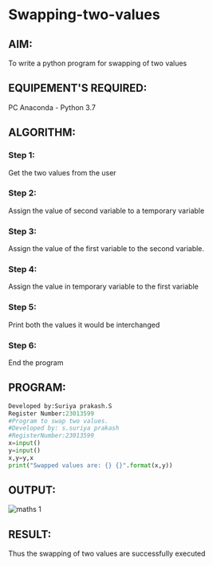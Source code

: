 # Swapping-two-values
## AIM:
To write a python program for swapping of two values
## EQUIPEMENT'S REQUIRED: 
PC
Anaconda - Python 3.7
## ALGORITHM: 
### Step 1:
Get the two values from the user
### Step 2: 
Assign the value of second variable to a temporary variable 
### Step 3: 
Assign the value of the first variable to the second variable.
### Step 4:  
Assign the value in temporary variable to the first variable
### Step 5: 
Print both the values it would be interchanged
### Step 6: 
End the program
## PROGRAM:
```python
Developed by:Suriya prakash.S
Register Number:23013599
#Program to swap two values.
#Developed by: s.suriya prakash
#RegisterNumber:23013599
x=input()
y=input()
x,y=y,x
print("Swapped values are: {} {}".format(x,y))
```
## OUTPUT:
![maths 1](https://github.com/arulsuriyalokeshy/Swapping-two-values/assets/149130151/8bba8093-281a-4899-a79d-50495fd0d6ce)



## RESULT:
Thus the swapping of two values are successfully executed




